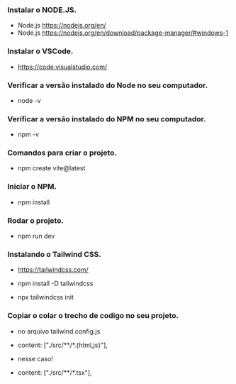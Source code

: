 ### Instalar o NODE.JS.
- Node.js  https://nodejs.org/en/
- Node.js  https://nodejs.org/en/download/package-manager/#windows-1


### Instalar o VSCode.
- https://code.visualstudio.com/


### Verificar a versão instalado do Node no seu computador.
- node -v


### Verificar a versão instalado do NPM no seu computador.
- npm -v


### Comandos para criar o projeto.
- npm create vite@latest


### Iniciar o NPM.
- npm install


### Rodar o projeto.
- npm run dev


### Instalando o Tailwind CSS. 
- https://tailwindcss.com/

- npm install -D tailwindcss

- npx tailwindcss init


### Copiar o colar o trecho de codigo no seu projeto.
- no arquivo tailwind.config.js
- content: ["./src/**/*.{html,js}"],

- nesse caso!
- content: ["./src/**/*.tsx"],














